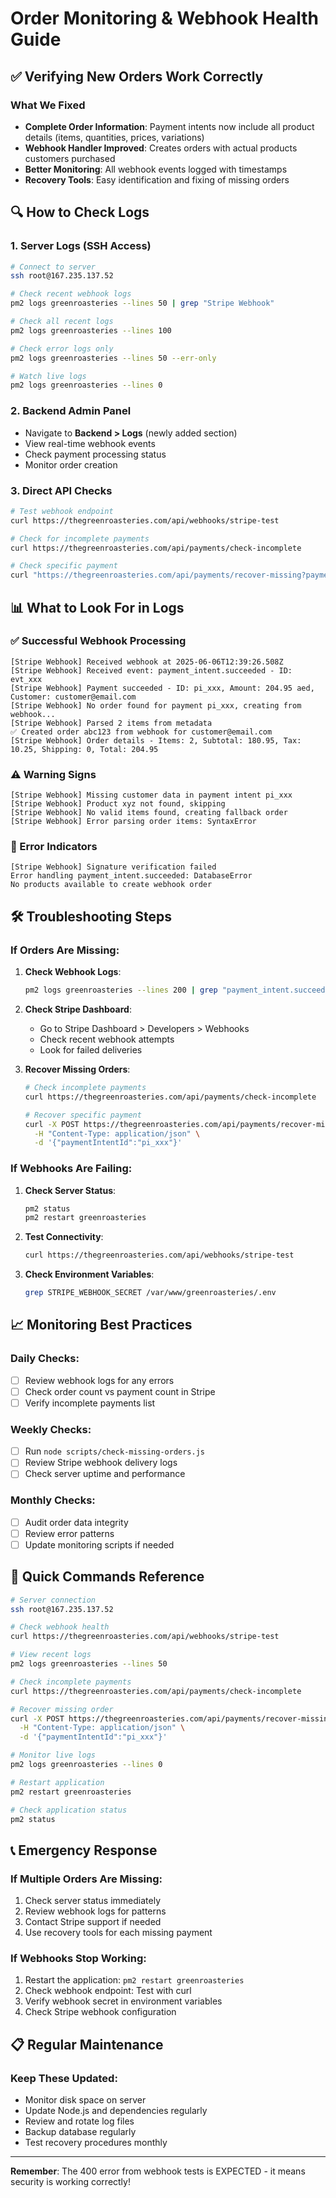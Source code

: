 # Order Monitoring & Webhook Health Guide

## ✅ Verifying New Orders Work Correctly

### What We Fixed
- **Complete Order Information**: Payment intents now include all product details (items, quantities, prices, variations)
- **Webhook Handler Improved**: Creates orders with actual products customers purchased
- **Better Monitoring**: All webhook events logged with timestamps
- **Recovery Tools**: Easy identification and fixing of missing orders

## 🔍 How to Check Logs

### 1. Server Logs (SSH Access)
```bash
# Connect to server
ssh root@167.235.137.52

# Check recent webhook logs
pm2 logs greenroasteries --lines 50 | grep "Stripe Webhook"

# Check all recent logs
pm2 logs greenroasteries --lines 100

# Check error logs only
pm2 logs greenroasteries --lines 50 --err-only

# Watch live logs
pm2 logs greenroasteries --lines 0
```

### 2. Backend Admin Panel
- Navigate to **Backend > Logs** (newly added section)
- View real-time webhook events
- Check payment processing status
- Monitor order creation

### 3. Direct API Checks
```bash
# Test webhook endpoint
curl https://thegreenroasteries.com/api/webhooks/stripe-test

# Check for incomplete payments
curl https://thegreenroasteries.com/api/payments/check-incomplete

# Check specific payment
curl "https://thegreenroasteries.com/api/payments/recover-missing?paymentIntentId=pi_xxx"
```

## 📊 What to Look For in Logs

### ✅ Successful Webhook Processing
```
[Stripe Webhook] Received webhook at 2025-06-06T12:39:26.508Z
[Stripe Webhook] Received event: payment_intent.succeeded - ID: evt_xxx
[Stripe Webhook] Payment succeeded - ID: pi_xxx, Amount: 204.95 aed, Customer: customer@email.com
[Stripe Webhook] No order found for payment pi_xxx, creating from webhook...
[Stripe Webhook] Parsed 2 items from metadata
✅ Created order abc123 from webhook for customer@email.com
[Stripe Webhook] Order details - Items: 2, Subtotal: 180.95, Tax: 10.25, Shipping: 0, Total: 204.95
```

### ⚠️ Warning Signs
```
[Stripe Webhook] Missing customer data in payment intent pi_xxx
[Stripe Webhook] Product xyz not found, skipping
[Stripe Webhook] No valid items found, creating fallback order
[Stripe Webhook] Error parsing order items: SyntaxError
```

### 🚨 Error Indicators
```
[Stripe Webhook] Signature verification failed
Error handling payment_intent.succeeded: DatabaseError
No products available to create webhook order
```

## 🛠️ Troubleshooting Steps

### If Orders Are Missing:
1. **Check Webhook Logs**:
   ```bash
   pm2 logs greenroasteries --lines 200 | grep "payment_intent.succeeded"
   ```

2. **Check Stripe Dashboard**:
   - Go to Stripe Dashboard > Developers > Webhooks
   - Check recent webhook attempts
   - Look for failed deliveries

3. **Recover Missing Orders**:
   ```bash
   # Check incomplete payments
   curl https://thegreenroasteries.com/api/payments/check-incomplete

   # Recover specific payment
   curl -X POST https://thegreenroasteries.com/api/payments/recover-missing \
     -H "Content-Type: application/json" \
     -d '{"paymentIntentId":"pi_xxx"}'
   ```

### If Webhooks Are Failing:
1. **Check Server Status**:
   ```bash
   pm2 status
   pm2 restart greenroasteries
   ```

2. **Test Connectivity**:
   ```bash
   curl https://thegreenroasteries.com/api/webhooks/stripe-test
   ```

3. **Check Environment Variables**:
   ```bash
   grep STRIPE_WEBHOOK_SECRET /var/www/greenroasteries/.env
   ```

## 📈 Monitoring Best Practices

### Daily Checks:
- [ ] Review webhook logs for any errors
- [ ] Check order count vs payment count in Stripe
- [ ] Verify incomplete payments list

### Weekly Checks:
- [ ] Run `node scripts/check-missing-orders.js`
- [ ] Review Stripe webhook delivery logs
- [ ] Check server uptime and performance

### Monthly Checks:
- [ ] Audit order data integrity
- [ ] Review error patterns
- [ ] Update monitoring scripts if needed

## 🚀 Quick Commands Reference

```bash
# Server connection
ssh root@167.235.137.52

# Check webhook health
curl https://thegreenroasteries.com/api/webhooks/stripe-test

# View recent logs
pm2 logs greenroasteries --lines 50

# Check incomplete payments
curl https://thegreenroasteries.com/api/payments/check-incomplete

# Recover missing order
curl -X POST https://thegreenroasteries.com/api/payments/recover-missing \
  -H "Content-Type: application/json" \
  -d '{"paymentIntentId":"pi_xxx"}'

# Monitor live logs
pm2 logs greenroasteries --lines 0

# Restart application
pm2 restart greenroasteries

# Check application status
pm2 status
```

## 📞 Emergency Response

### If Multiple Orders Are Missing:
1. Check server status immediately
2. Review webhook logs for patterns
3. Contact Stripe support if needed
4. Use recovery tools for each missing payment

### If Webhooks Stop Working:
1. Restart the application: `pm2 restart greenroasteries`
2. Check webhook endpoint: Test with curl
3. Verify webhook secret in environment variables
4. Check Stripe webhook configuration

## 📋 Regular Maintenance

### Keep These Updated:
- Monitor disk space on server
- Update Node.js and dependencies regularly
- Review and rotate log files
- Backup database regularly
- Test recovery procedures monthly

---

**Remember**: The 400 error from webhook tests is EXPECTED - it means security is working correctly! 